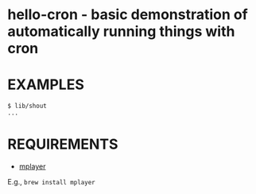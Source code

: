 # hello-cron - basic demonstration of automatically running things with cron

# EXAMPLES

```
$ lib/shout
...
```

# REQUIREMENTS

* [mplayer](https://www.mplayerhq.hu/design7/news.html)

E.g., `brew install mplayer`
